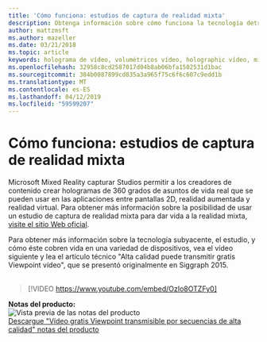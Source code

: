 ```yaml
---
title: 'Cómo funciona: estudios de captura de realidad mixta'
description: Obtenga información sobre cómo funciona la tecnología detrás de captura de vídeo de Microsoft de 360 grados holográfica increíble.
author: mattzmsft
ms.author: mazeller
ms.date: 03/21/2018
ms.topic: article
keywords: holograma de vídeo, volumétricos vídeo, holographic vídeo, mixed reality
ms.openlocfilehash: 32958c8cd2587017d04b8ab06bfa1502531d1bac
ms.sourcegitcommit: 384b0087899cd835a3a965f75c6f6c607c9edd1b
ms.translationtype: MT
ms.contentlocale: es-ES
ms.lasthandoff: 04/12/2019
ms.locfileid: "59599207"
---
```

# <a name="how-it-works---mixed-reality-capture-studios"></a>Cómo funciona: estudios de captura de realidad mixta

Microsoft Mixed Reality capturar Studios permitir a los creadores de contenido crear hologramas de 360 grados de asuntos de vida real que se pueden usar en las aplicaciones entre pantallas 2D, realidad aumentada y realidad virtual. Para obtener más información sobre la posibilidad de usar un estudio de captura de realidad mixta para dar vida a la realidad mixta, [visite el sitio Web oficial](https://www.microsoft.com/mixed-reality/capture-studios).

Para obtener más información sobre la tecnología subyacente, el estudio, y cómo éste cobren vida en una variedad de dispositivos, vea el vídeo siguiente y lea el artículo técnico "Alta calidad puede transmitir gratis Viewpoint vídeo", que se presentó originalmente en Siggraph 2015.
<br>
<br>
>[!VIDEO https://www.youtube.com/embed/OzIo8OTZFy0]


**Notas del producto:**<br>
![Vista previa de las notas del producto](images/siggraph-whitepaper-thumb-200px.png)<br>
[Descargue "Vídeo gratis Viewpoint transmisible por secuencias de alta calidad" notas del producto](images/high-quality-streamable-free-viewpoint-video.pdf)
